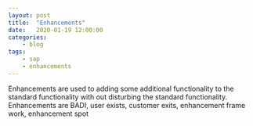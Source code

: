 ```yaml
---
layout: post
title:	"Enhancements"
date:	2020-01-19 12:00:00
categories:
    - blog
tags:
    - sap
    - enhancements
---
```

Enhancements are used to adding some additional functionality to the standard functionality with out disturbing the standard functionality.
Enhancements are BADI, user exists, customer exits, enhancement frame work, enhancement spot